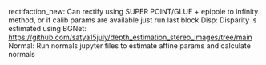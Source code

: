 rectifaction_new: Can rectify using SUPER POINT/GLUE + epipole to infinity method, or if calib params are available just run last block
Disp: Disparity is estimated using BGNet: https://github.com/satya15july/depth_estimation_stereo_images/tree/main
Normal: Run normals jupyter files to estimate affine params and calculate normals
